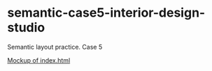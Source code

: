 # semantic-case5-interior-design-studio
Semantic layout practice. Case 5

[Mockup of index.html](img/index-mockup.jpg)
